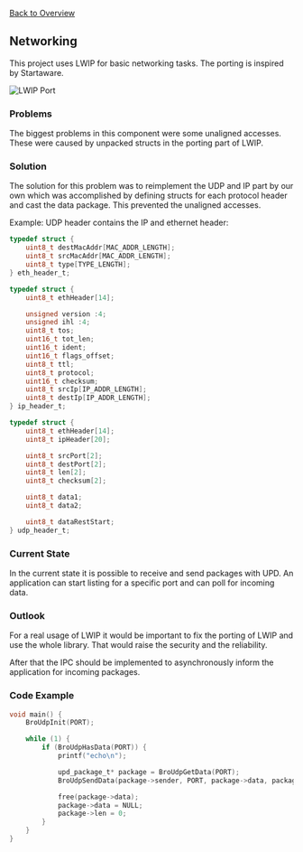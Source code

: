 [Back to Overview](https://github.com/BRO-FHV/docs/blob/master/README.md)
## <a name="Networking"></a>Networking

This project uses LWIP for basic networking tasks. The porting is inspired by Startaware.

![LWIP Port](http://processors.wiki.ti.com/images/e/ec/StarterWare_Ethernet.jpg "Source: http://processors.wiki.ti.com/index.php/StarterWare_CPSW_Port_lwIP")

### Problems
The biggest problems in this component were some unaligned accesses. These were caused by unpacked structs in the porting part of LWIP.

### Solution
The solution for this problem was to reimplement the UDP and IP part by our own which was accomplished by defining structs for each protocol header and cast the data package. This prevented the unaligned accesses.

Example: UDP header contains the IP and ethernet header: 

```c
typedef struct {
	uint8_t destMacAddr[MAC_ADDR_LENGTH];
	uint8_t srcMacAddr[MAC_ADDR_LENGTH];
	uint8_t type[TYPE_LENGTH];
} eth_header_t;

typedef struct {
	uint8_t ethHeader[14];

	unsigned version :4;
	unsigned ihl :4;
	uint8_t tos;
	uint16_t tot_len;
	uint16_t ident;
	uint16_t flags_offset;
	uint8_t ttl;
	uint8_t protocol;
	uint16_t checksum;
	uint8_t srcIp[IP_ADDR_LENGTH];
	uint8_t destIp[IP_ADDR_LENGTH];
} ip_header_t;

typedef struct {
	uint8_t ethHeader[14];
	uint8_t ipHeader[20];

	uint8_t srcPort[2];
	uint8_t destPort[2];
	uint8_t len[2];
	uint8_t checksum[2];

	uint8_t data1;
	uint8_t data2;

	uint8_t dataRestStart;
} udp_header_t;
```

### Current State
In the current state it is possible to receive and send packages with UPD. An application can start listing for a specific port and can poll for incoming data.

### Outlook
For a real usage of LWIP it would be important to fix the porting of LWIP and use the whole library. That would raise the security and the reliability.

After that the IPC should be implemented to asynchronously inform the application for incoming packages.

### Code Example

```c
void main() {
	BroUdpInit(PORT);

	while (1) {
		if (BroUdpHasData(PORT)) {
			printf("echo\n");

			upd_package_t* package = BroUdpGetData(PORT);
			BroUdpSendData(package->sender, PORT, package->data, package->len);

			free(package->data);
			package->data = NULL;
			package->len = 0;
		}
	}
}
```

